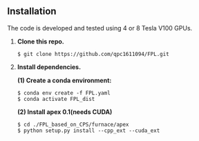 ## Installation
The code is developed and tested using 4 or 8 Tesla V100 GPUs.

1. **Clone this repo.**

   ```shell
   $ git clone https://github.com/qpc1611094/FPL.git
   ```

2. **Install dependencies.**

   **(1) Create a conda environment:**

   ```shell
   $ conda env create -f FPL.yaml
   $ conda activate FPL_dist
   ```

   **(2) Install apex 0.1(needs CUDA)**

   ```shell
   $ cd ./FPL_based_on_CPS/furnace/apex
   $ python setup.py install --cpp_ext --cuda_ext
   ```
